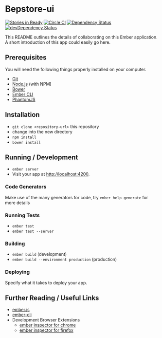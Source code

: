 # Bepstore-ui
[![Stories in Ready](https://badge.waffle.io/feedbackfruits/bepstore-ui.png?label=ready&title=Ready)](https://waffle.io/feedbackfruits/bepstore-ui)
[![Circle CI](https://circleci.com/gh/feedbackfruits/bepstore-ui.svg?style=shield)](https://circleci.com/gh/feedbackfruits/bepstore-ui)
[![Dependency Status](https://david-dm.org/feedbackfruits/bepstore-ui.svg)](https://david-dm.org/feedbackfruits/bepstore-ui)
[![devDependency Status](https://david-dm.org/feedbackfruits/bepstore-ui/dev-status.svg)](https://david-dm.org/feedbackfruits/bepstore-ui#info=devDependencies)

This README outlines the details of collaborating on this Ember application.
A short introduction of this app could easily go here.

## Prerequisites

You will need the following things properly installed on your computer.

* [Git](http://git-scm.com/)
* [Node.js](http://nodejs.org/) (with NPM)
* [Bower](http://bower.io/)
* [Ember CLI](http://ember-cli.com/)
* [PhantomJS](http://phantomjs.org/)

## Installation

* `git clone <repository-url>` this repository
* change into the new directory
* `npm install`
* `bower install`

## Running / Development

* `ember server`
* Visit your app at [http://localhost:4200](http://localhost:4200).

### Code Generators

Make use of the many generators for code, try `ember help generate` for more details

### Running Tests

* `ember test`
* `ember test --server`

### Building

* `ember build` (development)
* `ember build --environment production` (production)

### Deploying

Specify what it takes to deploy your app.

## Further Reading / Useful Links

* [ember.js](http://emberjs.com/)
* [ember-cli](http://ember-cli.com/)
* Development Browser Extensions
  * [ember inspector for chrome](https://chrome.google.com/webstore/detail/ember-inspector/bmdblncegkenkacieihfhpjfppoconhi)
  * [ember inspector for firefox](https://addons.mozilla.org/en-US/firefox/addon/ember-inspector/)
